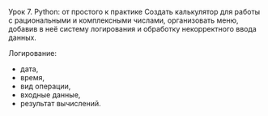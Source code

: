 Урок 7. Python: от простого к практике
Создать калькулятор для работы с рациональными и комплексными числами,
организовать меню, добавив в неё систему логирования и обработку некорректного ввода данных.

Логирование:
- дата,
- время,
- вид операции,
- входные данные,
- результат вычислений.
